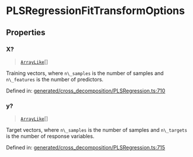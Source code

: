 # PLSRegressionFitTransformOptions

## Properties

### X?

> [`ArrayLike`](../types/ArrayLike.md)[]

Training vectors, where `n\_samples` is the number of samples and `n\_features` is the number of predictors.

Defined in:  [generated/cross\_decomposition/PLSRegression.ts:710](https://github.com/transitive-bullshit/scikit-learn-ts/blob/92ab806/packages/sklearn/src/generated/cross_decomposition/PLSRegression.ts#L710)

### y?

> [`ArrayLike`](../types/ArrayLike.md)[]

Target vectors, where `n\_samples` is the number of samples and `n\_targets` is the number of response variables.

Defined in:  [generated/cross\_decomposition/PLSRegression.ts:715](https://github.com/transitive-bullshit/scikit-learn-ts/blob/92ab806/packages/sklearn/src/generated/cross_decomposition/PLSRegression.ts#L715)
